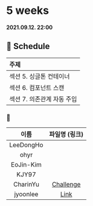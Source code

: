 # 5 weeks 
**2021.09.12. 22:00**

## :calendar: Schedule
|주제|
|:--|
|섹션 5. 싱글톤 컨테이너|
|섹션 6. 컴포넌트 스캔|
|섹션 7. 의존관계 자동 주입|

### :speech_balloon:
|이름|파일명 (링크)|
|:--:|:--:|
|LeeDongHo||
|ohyr||
|EoJin-Kim||
|KJY97||
|CharinYu|[Challenge](chaerin_210912_spring_week_5.pdf)|
|jyoonlee|[Link](https://foggy-mandible-8f9.notion.site/5-2021-09-12-53a1853a27da49b4bd61e0803335f4e5)|

